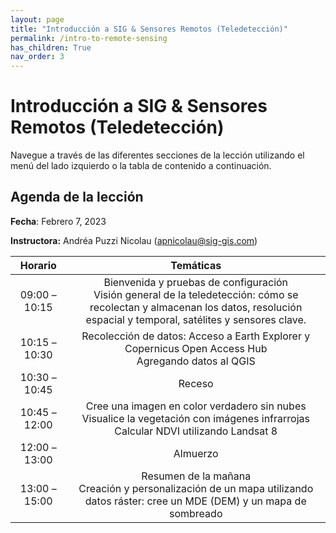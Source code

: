 ```yaml
---
layout: page
title: "Introducción a SIG & Sensores Remotos (Teledetección)"
permalink: /intro-to-remote-sensing
has_children: True
nav_order: 3
---
```


# Introducción a SIG & Sensores Remotos (Teledetección)

Navegue a través de las diferentes secciones de la lección utilizando el menú del lado izquierdo o la tabla de contenido a continuación.

## Agenda de la lección

**Fecha**: Febrero 7, 2023

**Instructora:** Andréa Puzzi Nicolau ([apnicolau@sig-gis.com](apnicolau@sig-gis.com))

|    Horario    |                                                                                      Temáticas                                                                                     |
|:-------------:|:----------------------------------------------------------------------------------------------------------------------------------------------------------------------------------:|
| 09:00 – 10:15 | Bienvenida y pruebas de configuración<br>Visión general de la teledetección: cómo se recolectan y almacenan los datos, resolución espacial y temporal, satélites y sensores clave. |
| 10:15 – 10:30 | Recolección de datos: Acceso a Earth Explorer y Copernicus Open Access Hub<br>Agregando datos al QGIS                                                                              |
| 10:30 – 10:45 | Receso                                                                                                                                                                             |
| 10:45 – 12:00 | Cree una imagen en color verdadero sin nubes<br>Visualice la vegetación con imágenes infrarrojas<br>Calcular NDVI utilizando Landsat 8                                             |
| 12:00 – 13:00 | Almuerzo                                                                                                                                                                           |
|  13:00 –15:00 | Resumen de la mañana<br>Creación y personalización de un mapa utilizando datos ráster: cree un MDE (DEM) y un mapa de sombreado                                                    |
